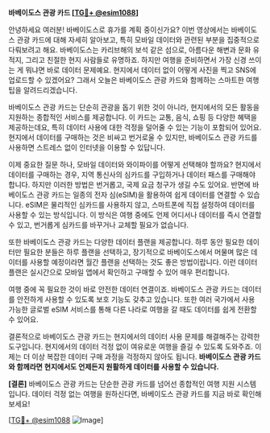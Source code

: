 **바베이도스 관광 카드 [[TG💪+ @esim1088](https://t.me/s/esim1088)]**

안녕하세요 여러분! 바베이도스로 휴가를 계획 중이신가요? 이번 영상에서는 바베이도스 관광 카드에 대해 자세히 알아보고, 특히 모바일 데이터와 관련된 부분을 집중적으로 다뤄보려고 해요. 바베이도스는 카리브해의 보석 같은 섬으로, 아름다운 해변과 문화 유적지, 그리고 친절한 현지 사람들로 유명하죠. 하지만 여행을 준비하면서 가장 신경 쓰이는 게 뭐냐면 바로 데이터 문제예요. 현지에서 데이터 없이 어떻게 사진을 찍고 SNS에 업로드할 수 있겠어요? 그래서 오늘은 바베이도스 관광 카드와 함께하는 스마트한 여행 팁을 알려드리겠습니다.

바베이도스 관광 카드는 단순히 관광을 돕기 위한 것이 아니라, 현지에서의 모든 활동을 지원하는 종합적인 서비스를 제공합니다. 이 카드는 교통, 음식, 쇼핑 등 다양한 혜택을 제공하는데요, 특히 데이터 사용에 대한 걱정을 덜어줄 수 있는 기능이 포함되어 있어요. 현지에서 데이터를 구매하는 것은 비싸고 번거로울 수 있지만, 바베이도스 관광 카드를 사용하면 스트레스 없이 인터넷을 이용할 수 있답니다.

이제 중요한 질문 하나, 모바일 데이터와 와이파이를 어떻게 선택해야 할까요? 현지에서 데이터를 구매하는 경우, 지역 통신사의 심카드를 구입하거나 데이터 패스를 구매해야 합니다. 하지만 이러한 방법은 번거롭고, 국제 요금 청구가 생길 수도 있어요. 반면에 바베이도스 관광 카드는 일종의 전자 심(eSIM)을 활용하여 쉽게 데이터를 연결할 수 있습니다. eSIM은 물리적인 심카드를 사용하지 않고, 스마트폰에 직접 설정하여 데이터를 사용할 수 있는 방식입니다. 이 방식은 여행 중에도 언제 어디서나 데이터를 즉시 연결할 수 있고, 번거롭게 심카드를 바꾸거나 교체할 필요가 없습니다.

또한 바베이도스 관광 카드는 다양한 데이터 플랜을 제공합니다. 하루 동안 필요한 데이터만 필요한 분들은 하루 플랜을 선택하고, 장기적으로 바베이도스에서 머물며 많은 데이터를 사용할 예정이라면 월간 플랜을 선택하는 것도 좋은 방법이랍니다. 이런 데이터 플랜은 실시간으로 모바일 앱에서 확인하고 구매할 수 있어 매우 편리합니다.

여행 중에 꼭 필요한 것이 바로 안전한 데이터 연결이죠. 바베이도스 관광 카드는 데이터를 안전하게 사용할 수 있도록 보호 기능도 갖추고 있습니다. 또한 여러 국가에서 사용 가능한 글로벌 eSIM 서비스를 통해 다른 나라로 여행을 갈 때도 데이터를 쉽게 전환할 수 있어요.

결론적으로 바베이도스 관광 카드는 현지에서의 데이터 사용 문제를 해결해주는 강력한 도구입니다. 현지에서의 데이터 걱정 없이 여유로운 여행을 즐길 수 있도록 도와주죠. 이제는 더 이상 복잡한 데이터 구매 과정을 걱정하지 않아도 됩니다. **바베이도스 관광 카드와 함께라면 현지에서도 언제든지 원활하게 데이터를 사용할 수 있습니다.**

**[결론]** 바베이도스 관광 카드는 단순한 관광 카드를 넘어선 종합적인 여행 지원 시스템입니다. 데이터 걱정 없는 여행을 원하신다면, 바베이도스 관광 카드를 지금 바로 확인해 보세요!

[[TG💪+ @esim1088](https://t.me/s/esim1088) ![Image](https://i.postimg.cc/Y0z9fWf4/image.png)]